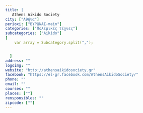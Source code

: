 ```yaml
---
title: |
   Athens Aikido Society
city: ["Αθήνα"]
perioxi: ["ΒΥΡΩΝΑΣ-main"]
categories: ["Πολεμικές τέχνες"]
subcategories: ["Aikido"]
[  
	var array = Subcategory.split(",");


  ]
address: ""
logoimg: ""
website: "http://athensaikidosociety.gr"
facebook: "https://el-gr.facebook.com/AthensAikidoSociety/"
phone: ""
email: ""
courses: ""
places: [""]
rensponsibles: ""
zipcode: [""]
---
```




